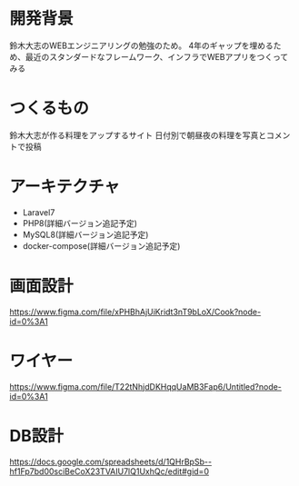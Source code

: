# 開発背景
鈴木大志のWEBエンジニアリングの勉強のため。
4年のギャップを埋めるため、最近のスタンダードなフレームワーク、インフラでWEBアプリをつくってみる

# つくるもの
鈴木大志が作る料理をアップするサイト
日付別で朝昼夜の料理を写真とコメントで投稿

# アーキテクチャ
- Laravel7
- PHP8(詳細バージョン追記予定)
- MySQL8(詳細バージョン追記予定)
- docker-compose(詳細バージョン追記予定)

# 画面設計
https://www.figma.com/file/xPHBhAjUiKridt3nT9bLoX/Cook?node-id=0%3A1

# ワイヤー
https://www.figma.com/file/T22tNhjdDKHqqUaMB3Fap6/Untitled?node-id=0%3A1

# DB設計
https://docs.google.com/spreadsheets/d/1QHrBpSb--hf1Fp7bd00sciBeCoX23TVAIU7lQ1UxhQc/edit#gid=0
